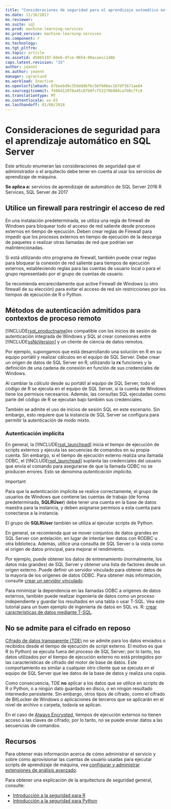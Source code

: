 ```yaml
---
title: "Consideraciones de seguridad para el aprendizaje automático en SQL Server | Documentos de Microsoft"
ms.date: 11/16/2017
ms.reviewer: 
ms.suite: sql
ms.prod: machine-learning-services
ms.prod_service: machine-learning-services
ms.component: r
ms.technology: 
ms.tgt_pltfrm: 
ms.topic: article
ms.assetid: d5065197-69e6-4fce-9654-00acaecc148b
caps.latest.revision: "15"
author: jeannt
ms.author: jeannt
manager: cgronlund
ms.workload: Inactive
ms.openlocfilehash: 67beebd9c35ddddbfbc56f606ec1b7df3671ae64
ms.sourcegitcommit: f486d12078a45c87b0fcf52270b904ca7b0c7fc8
ms.translationtype: MT
ms.contentlocale: es-ES
ms.lasthandoff: 01/08/2018
---
```

# <a name="security-considerations-for-machine-learning-in-sql-server"></a>Consideraciones de seguridad para el aprendizaje automático en SQL Server

Este artículo enumeran las consideraciones de seguridad que el administrador o el arquitecto debe tener en cuenta al usar los servicios de aprendizaje de máquina.

**Se aplica a:** servicios de aprendizaje de automático de SQL Server 2016 R Services, SQL Server de 2017

## <a name="use-a-firewall-to-restrict-network-access"></a>Utilice un firewall para restringir el acceso de red

En una instalación predeterminada, se utiliza una regla de firewall de Windows para bloquear todo el acceso de red saliente desde procesos externos en tiempo de ejecución. Deben crear reglas de Firewall para impedir que los procesos externos en tiempo de ejecución de la descarga de paquetes o realizar otras llamadas de red que podrían ser malintencionadas.

Si está utilizando otro programa de firewall, también puede crear reglas para bloquear la conexión de red saliente para tiempos de ejecución externos, estableciendo reglas para las cuentas de usuario local o para el grupo representado por el grupo de cuentas de usuario.

Se recomienda encarecidamente que active Firewall de Windows (u otro firewall de su elección) para evitar el acceso de red sin restricciones por los tiempos de ejecución de R o Python.

## <a name="authentication-methods-supported-for-remote-compute-contexts"></a>Métodos de autenticación admitidos para contextos de proceso remoto

[!INCLUDE[rsql_productname](../../includes/rsql-productname-md.md)]es compatible con los inicios de sesión de autenticación integrada de Windows y SQL al crear conexiones entre [!INCLUDE[ssNoVersion](../../includes/ssnoversion-md.md)] y un cliente de ciencia de datos remotos.

Por ejemplo, supongamos que está desarrollando una solución en R en su equipo portátil y realizar cálculos en el equipo de SQL Server. Debe crear un origen de datos de SQL Server en R, utilizando la **rx** funciones y la definición de una cadena de conexión en función de sus credenciales de Windows.

Al cambiar la _cálculo_ desde su portátil al equipo de SQL Server, todo el código de R se ejecuta en el equipo de SQL Server, si la cuenta de Windows tiene los permisos necesarios. Además, las consultas SQL ejecutadas como parte del código de R se ejecutan bajo también sus credenciales.

También se admite el uso de inicios de sesión SQL en este escenario. Sin embargo, esto requiere que la instancia de SQL Server se configura para permitir la autenticación de modo mixto.

### <a name="implied-authentication"></a>Autenticación implícita

 En general, la [!INCLUDE[rsql_launchpad](../../includes/rsql-launchpad-md.md)] inicia el tiempo de ejecución de scripts externos y ejecuta las secuencias de comandos en su propia cuenta. Sin embargo, si el tiempo de ejecución externo realiza una llamada ODBC, el [!INCLUDE[rsql_launchpad](../../includes/rsql-launchpad-md.md)] suplanta las credenciales del usuario que envía el comando para asegurarse de que la llamada ODBC no se producen errores. Esto se denomina *autenticación implícita*.
 
 > [!IMPORTANT]
 > Para que la autenticación implícita se realice correctamente, el grupo de usuarios de Windows que contiene las cuentas de trabajo (de forma predeterminada, **SQLRUser**) debe tener una cuenta en la base de datos maestra para la instancia, y deben asignarse permisos a esta cuenta para conectarse a la instancia.
 > 
 > El grupo de **SQLRUser** también se utiliza al ejecutar scripts de Python. 

En general, se recomienda que se mover conjuntos de datos grandes en SQL Server con antelación, en lugar de intentar leer datos con RODBC u otra biblioteca. Además, utilice una consulta de SQL Server o la vista como el origen de datos principal, para mejorar el rendimiento. 

Por ejemplo, puede obtener los datos de entrenamiento (normalmente, los datos más grandes) de SQL Server y obtener una lista de factores desde un origen externo. Puede definir un servidor vinculado para obtener datos de la mayoría de los orígenes de datos ODBC. Para obtener más información, consulte [crear un servidor vinculado](https://docs.microsoft.com/sql/relational-databases/linked-servers/create-linked-servers-sql-server-database-engine).

Para minimizar la dependencia en las llamadas ODBC a orígenes de datos externos, también puede realizar ingeniería de datos como un proceso independiente y guardar los resultados en una tabla o usar T-SQL. Vea este tutorial para un buen ejemplo de ingeniería de datos en SQL vs. R: [crear características de datos mediante T-SQL](../tutorials/sqldev-create-data-features-using-t-sql.md).

## <a name="no-support-for-encryption-at-rest"></a>No se admite para el cifrado en reposo

[Cifrado de datos transparente (TDE)](https://docs.microsoft.com/sql/relational-databases/security/encryption/transparent-data-encryption) no se admite para los datos enviados o recibidos desde el tiempo de ejecución de script externo. El motivo es que R (o Python) se ejecuta fuera del proceso de SQL Server; por lo tanto, los datos utilizados por el tiempo de ejecución externo no está protegidos por las características de cifrado del motor de base de datos.  Este comportamiento es similar a cualquier otro cliente que se ejecuta en el equipo de SQL Server que lee datos de la base de datos y realiza una copia.

Como consecuencia, TDE **no** aplicar a los datos que se utilice en scripts de R o Python, o a ningún dato guardado en disco, o en ningún resultado intermedio persistente. Sin embargo, otros tipos de cifrado, como el cifrado de BitLocker de Windows o aplicaciones de terceros que se aplicarán en el nivel de archivo o carpeta, todavía se aplican.

En el caso de [Always Encrypted](https://docs.microsoft.com/sql/relational-databases/security/encryption/overview-of-key-management-for-always-encrypted), tiempos de ejecución externos no tienen acceso a las claves de cifrado; por lo tanto, no se puede enviar datos a las secuencias de comandos.

## <a name="resources"></a>Recursos

Para obtener más información acerca de cómo administrar el servicio y sobre cómo aprovisionar las cuentas de usuario usadas para ejecutar scripts de aprendizaje de máquina, vea [configurar y administrar extensiones de análisis avanzado](../../advanced-analytics/r/configure-and-manage-advanced-analytics-extensions.md).

Para obtener una explicación de la arquitectura de seguridad general, consulte:

+ [Introducción a la seguridad para R](security-overview-sql-server-r.md)
+ [Introducción a la seguridad para Python](../python/security-overview-sql-server-python-services.md)
